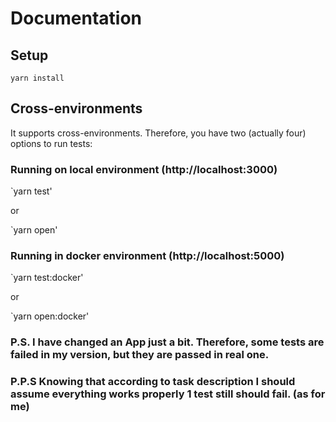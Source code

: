 # Documentation

## Setup

`yarn install`

## Cross-environments

It supports cross-environments. Therefore, you have two (actually four) options to run tests:

### Running on local environment (http://localhost:3000)


`yarn test' 

or

`yarn open' 


### Running in docker environment (http://localhost:5000)


`yarn test:docker' 

or

`yarn open:docker' 




### P.S. I have changed an App just a bit. Therefore, some tests are failed in my version, but they are passed in real one.

### P.P.S Knowing that according to task description I should assume everything works properly 1 test still should fail. (as for me)
